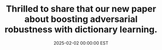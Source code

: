---
title: "Thrilled to share that our new paper about boosting adversarial robustness with dictionary learning."
date: 2025-02-02 00:00:00 EST
---